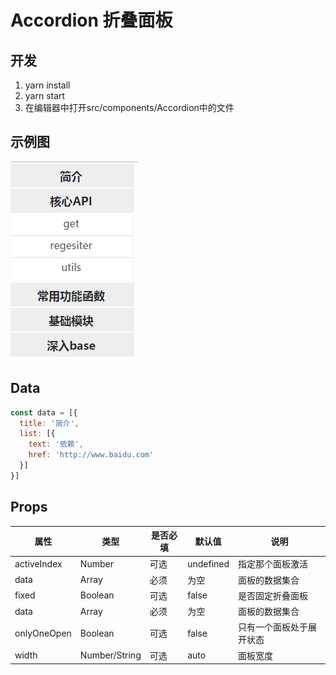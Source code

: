# Accordion 折叠面板

## 开发
1. yarn install
2. yarn start
3. 在编辑器中打开src/components/Accordion中的文件
## 示例图
![](./accordion.png)
## Data
```javascript
const data = [{
  title: '简介',
  list: [{
    text: '依赖',
    href: 'http://www.baidu.com'
  }]
}]
```
## Props

<table>
<thead>
<tr>
<th>属性</th>
<th>类型</th>
<th>是否必填</th>
<th>默认值</th>
<th>说明</th>
</tr>
</thead>
<tbody>
<tr>
<td>activeIndex</td>
<td>Number</td>
<td>可选</td>
<td>undefined</td>
<td>指定那个面板激活</td>
</tr>
<tr>
<td>data</td>
<td>Array</td>
<td>必须</td>
<td>为空</td>
<td>面板的数据集合</td>
</tr>
<tr>
<td>fixed</td>
<td>Boolean</td>
<td>可选</td>
<td>false</td>
<td>是否固定折叠面板</td>
</tr>
<tr>
<td>data</td>
<td>Array</td>
<td>必须</td>
<td>为空</td>
<td>面板的数据集合</td>
</tr>
<tr>
<td>onlyOneOpen</td>
<td>Boolean</td>
<td>可选</td>
<td>false</td>
<td>只有一个面板处于展开状态</td>
</tr>
<tr>
<td>width</td>
<td>Number/String</td>
<td>可选</td>
<td>auto</td>
<td>面板宽度</td>
</tr>
</tbody>
</table>
